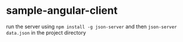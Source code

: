 sample-angular-client
=====================

run the server using  `npm install -g json-server` and then `json-server data.json` in the project directory
